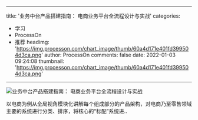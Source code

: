 
---
title: '业务中台产品搭建指南： 电商业务平台全流程设计与实战'
categories: 
 - 学习
 - ProcessOn
 - 推荐
headimg: 'https://img.processon.com/chart_image/thumb/60a4d171e401fd399504d3ca.png'
author: ProcessOn
comments: false
date: 2022-01-03 09:24:08
thumbnail: 'https://img.processon.com/chart_image/thumb/60a4d171e401fd399504d3ca.png'
---

<div>   
<img class="thumb" alt="业务中台产品搭建指南： 电商业务平台全流程设计与实战" src="https://img.processon.com/chart_image/thumb/60a4d171e401fd399504d3ca.png" referrerpolicy="no-referrer">
<p>以电商为例从全局视角模块化讲解每个组成部分的产品架构，对电商乃至零售领域主要的系统进行分类、排序，将核心的“标配”系统进..</p>  
</div>
            